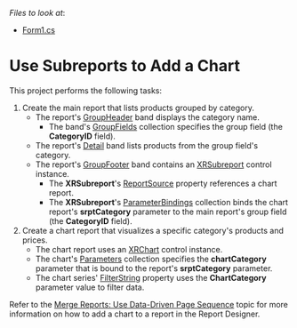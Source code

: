 <!-- default file list -->
*Files to look at*:

* [Form1.cs](./CS/Use-Subreport-To-Add-A-Chart/Form1.cs)
<!-- default file list end -->
# Use Subreports to Add a Chart

This project performs the following tasks:

1. Create the main report that lists products grouped by category.
   - The report's [GroupHeader](https://docs.devexpress.com/XtraReports/DevExpress.XtraReports.UI.GroupHeaderBand) band displays the category name.
     - The band's [GroupFields](https://docs.devexpress.com/XtraReports/DevExpress.XtraReports.UI.GroupHeaderBand.GroupFields) collection specifies the group field (the **CategoryID** field).
   - The report's [Detail](https://docs.devexpress.com/XtraReports/DevExpress.XtraReports.UI.DetailBand) band lists products from the group field's category.
   - The report's [GroupFooter](https://docs.devexpress.com/XtraReports/DevExpress.XtraReports.UI.GroupFooterBand) band contains an [XRSubreport](https://docs.devexpress.com/XtraReports/DevExpress.XtraReports.UI.XRSubreport) control instance.
     - The **XRSubreport**'s [ReportSource](https://docs.devexpress.com/XtraReports/DevExpress.XtraReports.UI.SubreportBase.ReportSource) property references a chart report.
     - The **XRSubreport**'s [ParameterBindings](https://docs.devexpress.com/XtraReports/DevExpress.XtraReports.UI.XRSubreport.ParameterBindings) collection binds the chart report's **srptCategory** parameter to the main report's group field (the **CategoryID** field).
2. Create a chart report that visualizes a specific category's products and prices.
   - The chart report uses an [XRChart](https://docs.devexpress.com/XtraReports/DevExpress.XtraReports.UI.XRChart) control instance.
   - The chart's [Parameters](https://docs.devexpress.com/XtraReports/DevExpress.XtraReports.UI.XRChart.Parameters) collection specifies the **chartCategory** parameter that is bound to the report's **srptCategory** parameter.
   - The chart series' [FilterString](https://docs.devexpress.com/CoreLibraries/DevExpress.XtraCharts.SeriesBase.FilterString) property uses the **ChartCategory** parameter value to filter data.

Refer to the [Merge Reports: Use Data-Driven Page Sequence](https://docs.devexpress.com/XtraReports/400691) topic for more information on how to add a chart to a report in the Report Designer.
